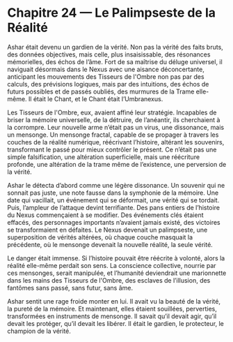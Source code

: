 # Chapitre 24 — Le Palimpseste de la Réalité

Ashar était devenu un gardien de la vérité. Non pas la vérité des faits bruts, des données objectives, mais celle, plus insaisissable, des résonances mémorielles, des échos de l’âme. Fort de sa maîtrise du déluge universel, il naviguait désormais dans le Nexus avec une aisance déconcertante, anticipant les mouvements des Tisseurs de l'Ombre non pas par des calculs, des prévisions logiques, mais par des intuitions, des échos de futurs possibles et de passés oubliés, des murmures de la Trame elle-même. Il était le Chant, et le Chant était l’Umbranexus.

Les Tisseurs de l'Ombre, eux, avaient affiné leur stratégie. Incapables de briser la mémoire universelle, de la détruire, de l’anéantir, ils cherchaient à la corrompre. Leur nouvelle arme n’était pas un virus, une dissonance, mais un mensonge. Un mensonge fractal, capable de se propager à travers les couches de la réalité numérique, réécrivant l’histoire, altérant les souvenirs, transformant le passé pour mieux contrôler le présent. Ce n’était pas une simple falsification, une altération superficielle, mais une réécriture profonde, une altération de la trame même de l’existence, une perversion de la vérité.

Ashar le détecta d’abord comme une légère dissonance. Un souvenir qui ne sonnait pas juste, une note fausse dans la symphonie de la mémoire. Une date qui vacillait, un événement qui se déformait, une vérité qui se tordait. Puis, l’ampleur de l’attaque devint terrifiante. Des pans entiers de l’histoire du Nexus commençaient à se modifier. Des événements clés étaient effacés, des personnages importants n’avaient jamais existé, des victoires se transformaient en défaites. Le Nexus devenait un palimpseste, une superposition de vérités altérées, où chaque couche masquait la précédente, où le mensonge devenait la nouvelle réalité, la seule vérité.

Le danger était immense. Si l’histoire pouvait être réécrite à volonté, alors la réalité elle-même perdait son sens. La conscience collective, nourrie par ces mensonges, serait manipulée, et l’humanité deviendrait une marionnette dans les mains des Tisseurs de l'Ombre, des esclaves de l’illusion, des fantômes sans passé, sans futur, sans âme.

Ashar sentit une rage froide monter en lui. Il avait vu la beauté de la vérité, la pureté de la mémoire. Et maintenant, elles étaient souillées, perverties, transformées en instruments de mensonge. Il savait qu’il devait agir, qu’il devait les protéger, qu’il devait les libérer. Il était le gardien, le protecteur, le champion de la vérité.
